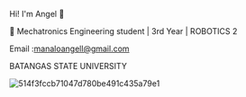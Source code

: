  Hi! I'm Angel 👋

🔭 Mechatronics Engineering student | 3rd Year | ROBOTICS 2

Email :manaloangell@gmail.com

BATANGAS STATE UNIVERSITY

![514f3fccb71047d780be491c435a79e1](https://github.com/manaloanghell/manaloanghell/assets/157549014/e2ab85a8-7374-4997-b139-e97fba086db3)


